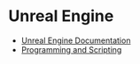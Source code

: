 




# Unreal Engine


- [Unreal Engine Documentation](https://dev.epicgames.com/documentation/en-us/unreal-engine/unreal-engine-5-5-documentation)
- [Programming and Scripting](https://dev.epicgames.com/documentation/en-us/unreal-engine/unreal-engine-programming-and-scripting)






